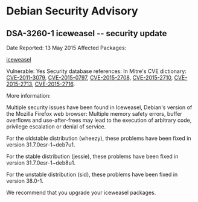 
Debian Security Advisory
========================


DSA-3260-1 iceweasel -- security update
---------------------------------------



Date Reported:
13 May 2015
Affected Packages:

[iceweasel](https://packages.debian.org/src:iceweasel)

Vulnerable:
Yes
Security database references:
In Mitre's CVE dictionary: [CVE-2011-3079](https://security-tracker.debian.org/tracker/CVE-2011-3079), [CVE-2015-0797](https://security-tracker.debian.org/tracker/CVE-2015-0797), [CVE-2015-2708](https://security-tracker.debian.org/tracker/CVE-2015-2708), [CVE-2015-2710](https://security-tracker.debian.org/tracker/CVE-2015-2710), [CVE-2015-2713](https://security-tracker.debian.org/tracker/CVE-2015-2713), [CVE-2015-2716](https://security-tracker.debian.org/tracker/CVE-2015-2716).  

More information:

Multiple security issues have been found in Iceweasel, Debian's version
of the Mozilla Firefox web browser: Multiple memory safety errors,
buffer overflows and use-after-frees may lead to the execution of
arbitrary code, privilege escalation or denial of service.


For the oldstable distribution (wheezy), these problems have been fixed
in version 31.7.0esr-1~deb7u1.


For the stable distribution (jessie), these problems have been fixed in
version 31.7.0esr-1~deb8u1.


For the unstable distribution (sid), these problems have been fixed in
version 38.0-1.


We recommend that you upgrade your iceweasel packages.





